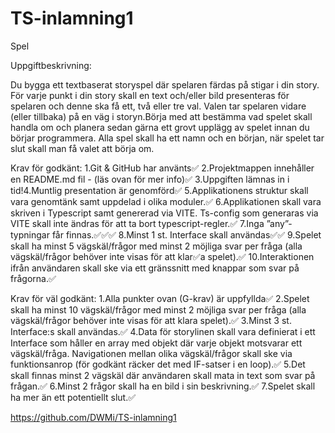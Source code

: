 # TS-inlamning1
Spel


Uppgiftbeskrivning:

Du bygga ett textbaserat storyspel där spelaren färdas på stigar i din story. För varje punkt i din story skall en text och/eller bild presenteras för spelaren och denne ska få ett, två eller tre val. Valen tar spelaren vidare (eller tillbaka) på en väg i storyn.Börja med att bestämma vad spelet skall handla om och planera sedan gärna ett grovt upplägg av spelet innan du börjar programmera. Alla spel skall ha ett namn och en början, när spelet tar slut skall man få valet att börja om.


Krav för godkänt:
1.Git & GitHub har använts✅
2.Projektmappen innehåller en README.md fil - (läs ovan för mer info)✅
3.Uppgiften lämnas in i tid!4.Muntlig presentation är genomförd✅
5.Applikationens struktur skall vara genomtänk samt uppdelad i olika moduler.✅
6.Applikationen skall vara skriven i Typescript samt genererad via VITE. Ts-config som generaras via VITE skall inte ändras för att ta bort typescript-regler.✅
7.Inga ”any”-typningar får finnas.✅✅✅
8.Minst 1 st. Interface skall användas✅✅
9.Spelet skall ha minst 5 vägskäl/frågor med minst 2 möjliga svar per fråga (alla vägskäl/frågor behöver inte visas för att klar✅a spelet).✅
10.Interaktionen ifrån användaren skall ske via ett gränssnitt med knappar som svar på frågorna.✅


Krav för väl godkänt:
1.Alla punkter ovan (G-krav) är uppfyllda✅
2.Spelet skall ha minst 10 vägskäl/frågor med minst 2 möjliga svar per fråga (alla vägskäl/frågor behöver inte visas för att klara spelet).✅
3.Minst 3 st. Interface:s skall användas.✅
4.Data för storylinen skall vara definierat i ett Interface som håller en array med objekt där varje objekt motsvarar ett vägskäl/fråga. Navigationen mellan olika vägskäl/frågor skall ske via funktionsanrop (för godkänt räcker det med IF-satser i en loop).✅
5.Det skall finnas minst 2 vägskäl där användaren skall mata in text som svar på frågan.✅
6.Minst 2 frågor skall ha en bild i sin beskrivning.✅
7.Spelet skall ha mer än ett potentiellt slut.✅

https://github.com/DWMi/TS-inlamning1
